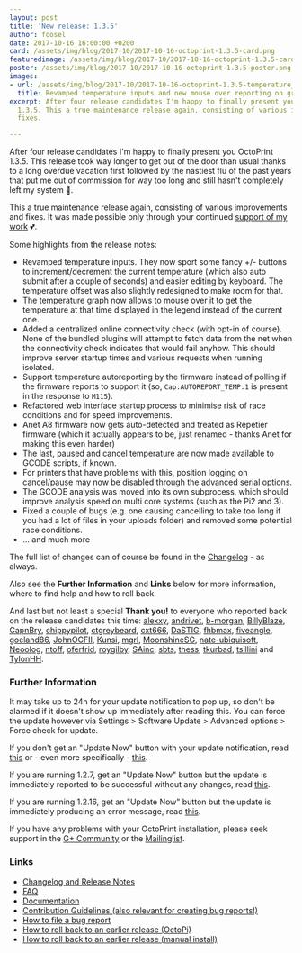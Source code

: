 ```yaml
---
layout: post
title: 'New release: 1.3.5'
author: foosel
date: 2017-10-16 16:00:00 +0200
card: /assets/img/blog/2017-10/2017-10-16-octoprint-1.3.5-card.png
featuredimage: /assets/img/blog/2017-10/2017-10-16-octoprint-1.3.5-card.png
poster: /assets/img/blog/2017-10/2017-10-16-octoprint-1.3.5-poster.png
images:
- url: /assets/img/blog/2017-10/2017-10-16-octoprint-1.3.5-temperature_tab.png
  title: Revamped temperature inputs and new mouse over reporting on graph
excerpt: After four release candidates I'm happy to finally present you OctoPrint
  1.3.5. This a true maintenance release again, consisting of various improvements and
  fixes.

---
```


After four release candidates I'm happy to finally present you OctoPrint
1.3.5. This release took way longer to get out of the door than usual thanks to a long
overdue vacation first followed by the nastiest flu of the past years that put me out 
of commission for way too long and still hasn't completely left my system 🤧.

This a true maintenance release again, consisting of various improvements and
fixes. It was made possible only through your continued [support of my work](/support-octoprint/) 💕.

Some highlights from the release notes:

  * Revamped temperature inputs. They now sport some fancy +/- buttons to increment/decrement the
    current temperature (which also auto submit after a couple of seconds) and easier editing by
    keyboard. The temperature offset was also slightly redesigned to make room for that.
  * The temperature graph now allows to mouse over it to get the temperature at that time displayed in 
    the legend instead of the current one.
  * Added a centralized online connectivity check (with opt-in of course). None of the bundled
    plugins will attempt to fetch data from the net when the connectivity check indicates that would fail
    anyhow. This should improve server startup times and various requests when running isolated.
  * Support temperature autoreporting by the firmware instead of polling if the firmware reports to
    support it (so, `Cap:AUTOREPORT_TEMP:1` is present in the response to `M115`).
  * Refactored web interface startup process to minimise risk of race conditions and for speed improvements.
  * Anet A8 firmware now gets auto-detected and treated as Repetier firmware (which it actually appears to be, just
    renamed - thanks Anet for making this even harder)
  * The last, paused and cancel temperature are now made available to GCODE scripts, if known.
  * For printers that have problems with this, position logging on cancel/pause may now be disabled through the
    advanced serial options.
  * The GCODE analysis was moved into its own subprocess, which should improve analysis speed on multi core systems 
    (such as the Pi2 and 3).
  * Fixed a couple of bugs (e.g. one causing cancelling to take too long if you had a lot of files in your
    uploads folder) and removed some potential race conditions.
  * ... and much more

The full list of changes can of course be found in the
[Changelog](https://github.com/foosel/OctoPrint/releases/tag/1.3.5) - as always.

Also see the **Further Information** and **Links** below for more information,
where to find help and how to roll back.

And last but not least a special **Thank you!** to everyone who reported back on the release candidates this time: 
[alexxy](https://github.com/alexxy), [andrivet](https://github.com/andrivet), [b-morgan](https://github.com/b-morgan), 
[BillyBlaze](https://github.com/BillyBlaze), [CapnBry](https://github.com/CapnBry), 
[chippypilot](https://github.com/chippypilot), [ctgreybeard](https://github.com/ctgreybeard), 
[cxt666](https://github.com/cxt666), [DaSTIG](https://github.com/DaSTIG), [fhbmax](https://github.com/fhbmax), 
[fiveangle](https://github.com/fiveangle), [goeland86](https://github.com/goeland86), 
[JohnOCFII](https://github.com/JohnOCFII), [Kunsi](https://github.com/Kunsi), [mgrl](https://github.com/mgrl), 
[MoonshineSG](https://github.com/MoonshineSG), [nate-ubiquisoft](https://github.com/nate-ubiquisoft), 
[Neoolog](https://github.com/Neoolog), [ntoff](https://github.com/ntoff), [oferfrid](https://github.com/oferfrid), 
[roygilby](https://github.com/roygilby), [SAinc](https://github.com/SAinc), [sbts](https://github.com/sbts), 
[thess](https://github.com/thess), [tkurbad](https://github.com/tkurbad), [tsillini](https://github.com/tsillini) and 
[TylonHH](https://github.com/TylonHH).

### Further Information

It may take up to 24h for your update notification to pop up, so don't 
be alarmed if it doesn't show up immediately after reading this. You
can force the update however via Settings > Software Update > 
Advanced options > Force check for update.

If you don't get an "Update Now" button with your update notification, 
read [this](https://github.com/foosel/OctoPrint/wiki/Plugin:-Software-Update#making-octoprint-updateable-on-existing-installations)
or - even more specifically - [this](https://github.com/foosel/OctoPrint/wiki/Plugin:-Software-Update#octoprint--125).

If you are running 1.2.7, get an "Update Now" button but the update is immediately 
reported to be successful without any changes, read 
[this](https://github.com/foosel/OctoPrint/wiki/FAQ#im-running-127-i-tried-to-update-to-a-newer-version-via-the-software-update-plugin-but-im-still-on-127-after-restart).

If you are running 1.2.16, get an "Update Now" button but the update is immediately
producing an error message, read [this](https://github.com/foosel/OctoPrint/wiki/FAQ#im-running-1216-i-tried-to-update-to-a-newer-version-via-the-software-update-plugin-but-i-get-an-error).

If you have any problems with your OctoPrint installation, please seek 
support in the [G+ Community](https://plus.google.com/communities/102771308349328485741)
or the [Mailinglist](https://groups.google.com/group/octoprint). 

### Links

  * [Changelog and Release Notes](https://github.com/foosel/OctoPrint/releases/tag/1.3.5)
  * [FAQ](https://github.com/foosel/OctoPrint/wiki/FAQ)
  * [Documentation](http://docs.octoprint.org/)
  * [Contribution Guidelines (also relevant for creating bug reports!)](https://github.com/foosel/OctoPrint/blob/master/CONTRIBUTING.md)
  * [How to file a bug report](https://github.com/foosel/OctoPrint/blob/master/CONTRIBUTING.md#how-to-file-a-bug-report)
  * [How to roll back to an earlier release (OctoPi)](https://github.com/foosel/OctoPrint/wiki/FAQ#how-can-i-revert-to-an-older-version-of-the-octoprint-installation-on-my-octopi-image)
  * [How to roll back to an earlier release (manual install)](https://github.com/foosel/OctoPrint/wiki/FAQ#how-can-i-roll-back-to-an-earlier-version-after-an-update)

